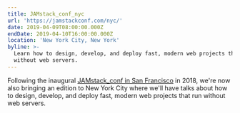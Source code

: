 ```yaml
---
title: JAMstack_conf_nyc
url: 'https://jamstackconf.com/nyc/'
date: 2019-04-09T08:00:00.000Z
endDate: 2019-04-10T16:00:00.000Z
location: 'New York City, New York'
byline: >-
  Learn how to design, develop, and deploy fast, modern web projects that run
  without web servers.
---
```

Following the inaugural [JAMstack_conf in San Francisco](https://2018.jamstackconf.com/) in 2018, we're now also bringing an edition to New York City where we'll have talks about how to design, develop, and deploy fast, modern web projects that run without web servers.
